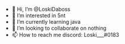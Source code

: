 - 👋 Hi, I’m @LoskiDaboss
- 👀 I’m interested in 5nt
- 🌱 I’m currently learning java
- 💞️ I’m looking to collaborate on nothing
- 📫 How to reach me discord: Loski___#0183

<!---
LoskiDaboss/LoskiDaboss is a ✨ special ✨ repository because its `README.md` (this file) appears on your GitHub profile.
You can click the Preview link to take a look at your changes.
--->
